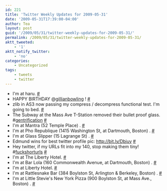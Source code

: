 ```yaml
---
id: 221
title: 'Twitter Weekly Updates for 2009-05-31'
date: '2009-05-31T17:39:00-04:00'
author: Tea
layout: post
guid: '/2009/05/31/twitter-weekly-updates-for-2009-05-31/'
permalink: /2009/05/31/twitter-weekly-updates-for-2009-05-31/
aktt_tweeted:
    - '1'
aktt_notify_twitter:
    - 'no'
categories:
    - Uncategorized
tags:
    - tweets
    - twitter
---
```


- I'm at haru. [\#](http://twitter.com/teacurran/statuses/1915583923)
- HAPPY BIRTHDAY @[gillianbowling](http://twitter.com/gillianbowling) ! [\#](http://twitter.com/teacurran/statuses/1917362320)
- zlib in AS3 now passing my compress / decompress functional test. I'm going to bed. [\#](http://twitter.com/teacurran/statuses/1921767069)
- The Subway at the Mass Ave T-Station removed their bullet proof glass. #[gentrification](http://search.twitter.com/search?q=%23gentrification) [\#](http://twitter.com/teacurran/statuses/1939282723)
- I'm at Mantra (52 Temple Place) . [\#](http://twitter.com/teacurran/statuses/1940608068)
- I'm at Pho Republique (1415 Washington St, at Dartmouth, Boston) . [\#](http://twitter.com/teacurran/statuses/1953412000)
- I'm at Glass Slipper (15 Lagrange St) . [\#](http://twitter.com/teacurran/statuses/1955719492)
- Edmund wins for best twitter profile pic: <http://bit.ly/Dbjuy> [\#](http://twitter.com/teacurran/statuses/1965604206)
- Hey twitter, if my URLs fit into my 140, stop making them tiny! #[fuckshorturls](http://search.twitter.com/search?q=%23fuckshorturls) [\#](http://twitter.com/teacurran/statuses/1965610357)
- I'm at The Liberty Hotel. [\#](http://twitter.com/teacurran/statuses/1971925214)
- I'm at Bar Lola (160 Commonwealth Avenue, at Dartmouth, Boston) . [\#](http://twitter.com/teacurran/statuses/1976661380)
- I'm at Liberty Hotel. [\#](http://twitter.com/teacurran/statuses/1977307463)
- I'm at Rattlesnake Bar (384 Boylston St, Arlington &amp; Berkeley, Boston) . [\#](http://twitter.com/teacurran/statuses/1978118954)
- I'm at Little Stevie's New York Pizza (900 Boylston St, at Mass Ave., Boston) . [\#](http://twitter.com/teacurran/statuses/1978477507)